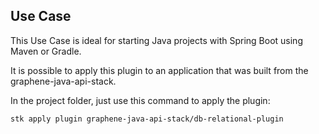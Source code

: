 ## **Use Case**
This Use Case is ideal for starting Java projects with Spring Boot using Maven or Gradle.

It is possible to apply this plugin to an application that was built from the graphene-java-api-stack.

In the project folder, just use this command to apply the plugin:
```bash
stk apply plugin graphene-java-api-stack/db-relational-plugin
```
